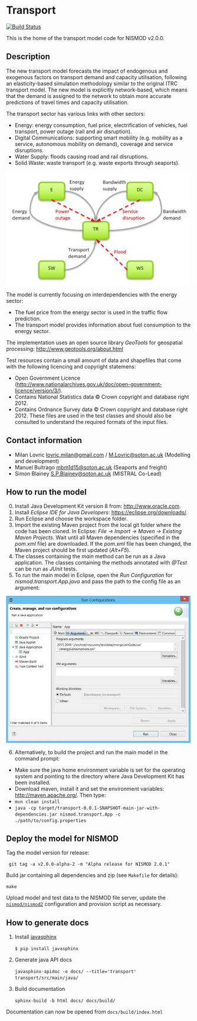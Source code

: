 # Transport
[![Build Status](https://travis-ci.com/nismod/transport.svg?token=zHcMSQsYgUFq9yhr52P7&branch=master)](https://travis-ci.com/nismod/transport)

This is the home of the transport model code for NISMOD v2.0.0.

## Description

The new transport model forecasts the impact of endogenous and exogenous factors on transport demand and capacity utilisation, following an elasticity-based simulation methodology similar to the original ITRC transport model. The new model is explicitly network-based, which means that the demand is assigned to the network to obtain more accurate predictions of travel times and capacity utilisation.

The transport sector has various links with other sectors:
* Energy: energy consumption, fuel price, electrification of vehicles, fuel transport, power outage (rail and air disruption).
* Digital Communications: supporting smart mobility (e.g. mobility as a service, autonomous mobility on demand), coverage and service disruptions.
* Water Supply: floods causing road and rail disruptions.
* Solid Waste: waste transport (e.g. waste exports through seaports).

[<img alt="Interdependencies" src="images/interdependencies.jpg" style="max-width:500px"/>](images/interdependencies.jpg)

The model is currently focusing on interdependencies with the energy sector:
* The fuel price from the energy sector is used in the traffic flow prediction.
* The transport model provides information about fuel consumption to the energy sector.

The implementation uses an open source library *GeoTools* for geospatial processing:
http://www.geotools.org/about.html

Test resources contain a small amount of data and shapefiles that come with the following licencing and copyright statemens:
* Open Government Licence (http://www.nationalarchives.gov.uk/doc/open-government-licence/version/3/).
* Contains National Statistics data © Crown copyright and database right 2012.
* Contains Ordnance Survey data © Crown copyright and database right 2012.
These files are used in the test classes and should also be consulted to understand the required formats of the input files.

## Contact information

* Milan Lovric lovric.milan@gmail.com / M.Lovric@soton.ac.uk (Modelling and development)
* Manuel Buitrago mbm1d15@soton.ac.uk (Seaports and freight)
* Simon Blainey S.P.Blainey@soton.ac.uk (MISTRAL Co-Lead)

## How to run the model

0. Install Java Development Kit version 8 from: http://www.oracle.com.
1. Install *Eclipse IDE for Java Developers*: https://eclipse.org/downloads/.
2. Run Eclipse and choose the workspace folder.
3. Import the existing Maven project from the local git folder where the code has been cloned. In Eclipse: *File -> Import -> Maven -> Existing Maven Projects.* Wait until all Maven dependencies (specified in the *pom.xml* file) are downloaded. If the *pom.xml* file has been changed, the Maven project should be first updated (*Alt+F5*).
4. The classes containing the *main* method can be run as a Java application. The classes containing the methods annotated with *@Test* can be run as *JUnit* tests.
5. To run the main model in Eclipse, open the *Run Configuration* for *nismod.transport.App.java* and pass the path to the config file as an argument:

[<img alt="Configuration" src="images/configuration.jpg" style="max-width:500px" />](images/configuration.jpg)

6. Alternatively, to build the project and run the main model in the command prompt:
 * Make sure the java home environment variable is set for the operating system and pointing to the directory where Java Development Kit has been installed.
 * Download maven, install it and set the environment variables: http://maven.apache.org/. Then type:
 * `mvn clean install`
 * `java -cp target/transport-0.0.1-SNAPSHOT-main-jar-with-dependencies.jar nismod.transport.App -c ./path/to/config.properties`


## Deploy the model for NISMOD

Tag the model version for release:

     git tag -a v2.0.0-alpha-2 -m "Alpha release for NISMOD 2.0.1"

Build jar containing all dependencies and zip (see `Makefile` for details):

    make

Upload model and test data to the NISMOD file server, update the
[`nismod/nismod2`](https://github.com/nismod/nismod2) configuration and provision
script as necessary.


## How to generate docs

1. Install [javasphinx](http://bronto.github.io/javasphinx/)

    `$ pip install javasphinx`

2. Generate java API docs

    `javasphinx-apidoc -o docs/ --title='transport' transport/src/main/java/`

3. Build documentation

    `sphinx-build -b html docs/ docs/build/`

Documentation can now be opened from `docs/build/index.html`
